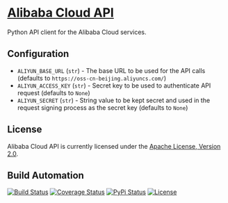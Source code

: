 # [Alibaba Cloud API](http://aliyun-api.hive.pt)

Python API client for the Alibaba Cloud services.

## Configuration

* `ALIYUN_BASE_URL` (`str`) - The base URL to be used for the API calls (defaults to `https://oss-cn-beijing.aliyuncs.com/`)
* `ALIYUN_ACCESS_KEY` (`str`) - Secret key to be used to authenticate API request (defaults to `None`)
* `ALIYUN_SECRET` (`str`) - String value to be kept secret and used in the request signing process as the secret key (defaults to `None`)

## License

Alibaba Cloud API is currently licensed under the [Apache License, Version 2.0](http://www.apache.org/licenses/).

## Build Automation

[![Build Status](https://travis-ci.org/hivesolutions/aliyun_api.svg?branch=master)](https://travis-ci.org/hivesolutions/aliyun_api)
[![Coverage Status](https://coveralls.io/repos/hivesolutions/aliyun_api/badge.svg?branch=master)](https://coveralls.io/r/hivesolutions/aliyun_api?branch=master)
[![PyPi Status](https://img.shields.io/pypi/v/aliyun_api.svg)](https://pypi.python.org/pypi/aliyun_api)
[![License](https://img.shields.io/badge/license-Apache%202.0-blue.svg)](https://www.apache.org/licenses/)
 